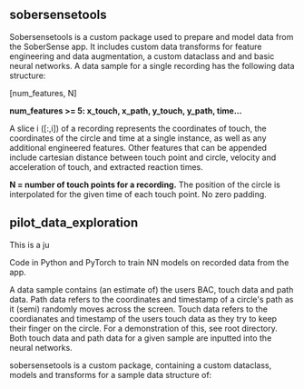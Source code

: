 
## sobersensetools

Sobersensetools is a custom package used to prepare and model data from the SoberSense app. It includes custom data transforms for feature engineering and data augmentation, a custom dataclass and and basic neural networks. A data sample for a single recording has the following data structure:

[num_features, N]

**num_features >= 5: x_touch, x_path, y_touch, y_path, time...**

A slice i ([:,i]) of a recording represents the coordinates of touch, the coordinates of the circle and time at a single instance, as well as any additional engineered features. Other features that can be appended include cartesian distance between touch point and circle, velocity and acceleration of touch, and extracted reaction times. 


**N = number of touch points for a recording.**
The position of the circle is interpolated for the given time of each touch point. No zero padding.


## pilot_data_exploration

This is a ju

Code in Python and PyTorch to train NN models on recorded data from the app.

A data sample contains (an estimate of) the users BAC, touch data and path data.
Path data refers to the coordinates and timestamp of a circle's path as it (semi) randomly moves across the screen.
Touch data refers to the coordianates and timestamp of the users touch data as they try to keep their finger on the circle.
For a demonstration of this, see root directory. Both touch data and path data for a given sample are inputted into the neural networks.

sobersensetools is a custom package, containing a custom dataclass, models and transforms for a sample data structure of:



